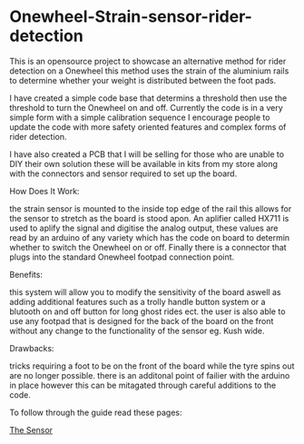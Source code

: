# Onewheel-Strain-sensor-rider-detection
This is an opensource project to showcase an alternative method for rider detection on a Onewheel this method uses the strain of the aluminium rails to determine whether your weight is distributed between the foot pads.

I have created a simple code base that determins a threshold then use the threshold to turn the Onewheel on and off. Currently the code is in a very simple form with a simple calibration sequence I encourage people to update the code with more safety oriented features and complex forms of rider detection.

I have also created a PCB that I will be selling for those who are unable to DIY their own solution these will be available in kits from my store along with the connectors and sensor required to set up the board. 

How Does It Work:

the strain sensor is mounted to the inside top edge of the rail this allows for the sensor to stretch as the board is stood apon. An aplifier called HX711 is used to aplify the signal and digitise the analog output, these values are read by an arduino of any variety which has the code on board to determin whether to switch the Onewheel on or off. Finally there is a connector that plugs into the standard Onewheel footpad connection point.

Benefits:

this system will allow you to modify the sensitivity of the board aswell as adding additional features such as a trolly handle button system or a blutooth on and off button for long ghost rides ect. 
the user is also able to use any footpad that is designed for the back of the board on the front without any change to the functionality of the sensor eg. Kush wide.

Drawbacks: 

tricks requiring a foot to be on the front of the board while the tyre spins out are no longer possible.
there is an additonal point of failier with the arduino in place however this can be mitagated through careful additions to the code.

To follow through the guide read these pages:

[The Sensor](https://github.com/n0t-STATIONARY/Onewheel-Strain-sensor-rider-detection/blob/main/StrainSensor.md)
